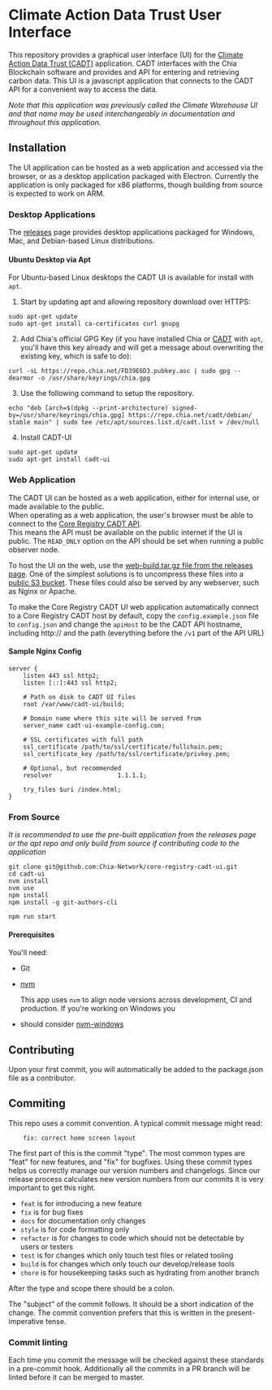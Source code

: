 # Climate Action Data Trust User Interface

This repository provides a graphical user interface (UI) for
the [Climate Action Data Trust (CADT)](https://github.com/Chia-Network/core-registry-cadt) application. CADT interfaces with the Chia
Blockchain software and provides and API for entering and retrieving carbon data. This UI is a javascript application
that connects to the CADT API for a convenient way to access the data.

*Note that this application was previously called the Climate Warehouse UI and that name may be used interchangeably in
documentation and throughout this application.*

## Installation

The UI application can be hosted as a web application and accessed via the browser, or as a desktop application packaged
with Electron. Currently the application is only packaged for x86 platforms, though building from source is expected to
work on ARM.

### Desktop Applications

The [releases](https://github.com/Chia-Network/core-registry-cadt-ui/releases) page provides desktop applications packaged for
Windows, Mac, and Debian-based Linux distributions.

#### Ubuntu Desktop via Apt

For Ubuntu-based Linux desktops the CADT UI is available for install with `apt`.

1. Start by updating apt and allowing repository download over HTTPS:

```
sudo apt-get update
sudo apt-get install ca-certificates curl gnupg
```

2. Add Chia's official GPG Key (if you have installed Chia or [CADT](https://github.com/Chia-Network/core-registry-cadt) with `apt`,
   you'll have this key already and will get a message about overwriting the existing key, which is safe to do):

```
curl -sL https://repo.chia.net/FD39E6D3.pubkey.asc | sudo gpg --dearmor -o /usr/share/keyrings/chia.gpg
```

3. Use the following command to setup the repository.

```
echo "deb [arch=$(dpkg --print-architecture) signed-by=/usr/share/keyrings/chia.gpg] https://repo.chia.net/cadt/debian/ stable main" | sudo tee /etc/apt/sources.list.d/cadt.list > /dev/null
```

4. Install CADT-UI

```
sudo apt-get update
sudo apt-get install cadt-ui
```

### Web Application

The CADT UI can be hosted as a web application, either for internal use, or made available to the public.  
When operating as a web application, the user's browser must be able to connect to
the [Core Registry CADT API](https://github.com/Chia-Network/Core-Registry-CADT).  
This means the API must be available on the public internet if the UI is public. The `READ_ONLY` option on the API
should be set when running a public observer node.

To host the UI on the web, use
the [web-build.tar.gz file from the releases page](https://github.com/Chia-Network/core-registry-cadt-ui/releases).
One of the simplest solutions is to uncompress these files into
a [public S3 bucket](https://docs.aws.amazon.com/AmazonS3/latest/userguide/WebsiteAccessPermissionsReqd.html).
These files could also be served by any webserver, such as Nginx or Apache.

To make the Core Registry CADT UI web application automatically connect to a Core Registry CADT host by default, copy
the `config.example.json` file to `config.json` and change the `apiHost` to be the CADT API hostname, including http://
and the path (everything
before the `/v1` part of the API URL)

#### Sample Nginx Config

```
server {
    listen 443 ssl http2;
    listen [::]:443 ssl http2;

    # Path on disk to CADT UI files
    root /var/www/cadt-ui/build;

    # Domain name where this site will be served from
    server_name cadt-ui-example-config.com;

    # SSL certificates with full path
    ssl_certificate /path/to/ssl/certificate/fullchain.pem;
    ssl_certificate_key /path/to/ssl/certificate/privkey.pem;

    # Optional, but recommended
    resolver                  1.1.1.1;

    try_files $uri /index.html;
}

```

### From Source

*It is recommended to use the pre-built application from the releases page or the apt repo and only build from source if
contributing code to the application*

```
git clone git@github.com:Chia-Network/core-registry-cadt-ui.git
cd cadt-ui
nvm install
nvm use
npm install
npm install -g git-authors-cli

npm run start
```

#### Prerequisites

You'll need:

- Git
- [nvm](https://github.com/nvm-sh/nvm)

  This app uses `nvm` to align node versions across development, CI and production. If you're working on Windows you
- should consider [nvm-windows](https://github.com/coreybutler/nvm-windows)

## Contributing

Upon your first commit, you will automatically be added to the package.json file as a contributor.

## Commiting

This repo uses a commit convention. A typical commit message might read:

```
    fix: correct home screen layout
```

The first part of this is the commit "type". The most common types are "feat" for new features, and "fix" for bugfixes.
Using these commit types helps us correctly manage our version numbers and changelogs. Since our release process
calculates new version numbers from our commits it is very important to get this right.

- `feat` is for introducing a new feature
- `fix` is for bug fixes
- `docs` for documentation only changes
- `style` is for code formatting only
- `refactor` is for changes to code which should not be detectable by users or testers
- `test` is for changes which only touch test files or related tooling
- `build` is for changes which only touch our develop/release tools
- `chore` is for housekeeping tasks such as hydrating from another branch

After the type and scope there should be a colon.

The "subject" of the commit follows. It should be a short indication of the change. The commit convention prefers that
this is written in the present-imperative tense.

### Commit linting

Each time you commit the message will be checked against these standards in a pre-commit hook. Additionally all the
commits in a PR branch will be linted before it can be merged to master.
